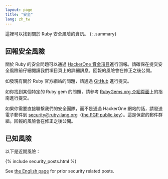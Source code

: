 ```yaml
---
layout: page
title: "安全"
lang: zh_tw
---
```


這裡可以找到關於 Ruby 安全風險的資訊。
{: .summary}

## 回報安全風險

關於 Ruby 的安全問題可以通過 [HackerOne 賞金項目](https://hackerone.com/ruby)進行回報。請確保在提交安全風險前仔細閱讀我們項目頁上的詳細訊息。回報的風險會在修正之後公開。

如發現有關於 Ruby 官方網站的問題，請通過 [GitHub](https://github.com/ruby/www.ruby-lang.org/issues/new) 進行提交。

如你找到某個特定的 Ruby gem 的問題，請參考 [RubyGems.org 介紹頁面](http://guides.rubygems.org/security/#reporting-security-vulnerabilities)上的指南進行提交。

如果你需要直接聯繫我們的安全團隊，而不是通過 HackerOne 網站的話，請發送電子郵件到 security@ruby-lang.org（[the PGP public key](/security.asc)）。這是保密的郵件群組。回報的風險會在修正之後公開。

## 已知風險

以下是近期風險：

{% include security_posts.html %}

See [the English page](/en/security/) for prior security related posts.
